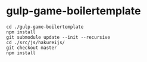 # gulp-game-boilertemplate
```
cd ./gulp-game-boilertemplate
npm install
git submodule update --init --recursive
cd ./src/js/hakureijs/
git checkout master
npm install
```
